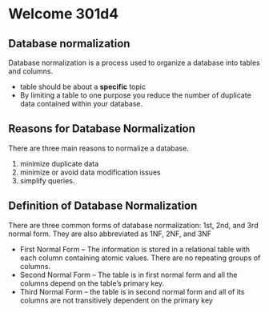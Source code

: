 # Welcome 301d4

## Database normalization
Database normalization is a process used to organize a database into tables and columns.

* table should be about a **specific** topic 
* By limiting a table to one purpose you reduce the number of duplicate data contained within your database. 

## Reasons for Database Normalization
There are three main reasons to normalize a database.
1. minimize duplicate data
2. minimize or avoid data modification issues
3. simplify queries. 

## Definition of Database Normalization
There are three common forms of database normalization: 1st, 2nd, and 3rd normal form. They are also abbreviated as 1NF, 2NF, and 3NF

* First Normal Form – The information is stored in a relational table with each column containing atomic values. There are no repeating groups of columns.
* Second Normal Form – The table is in first normal form and all the columns depend on the table’s primary key.
* Third Normal Form – the table is in second normal form and all of its columns are not transitively dependent on the primary key


